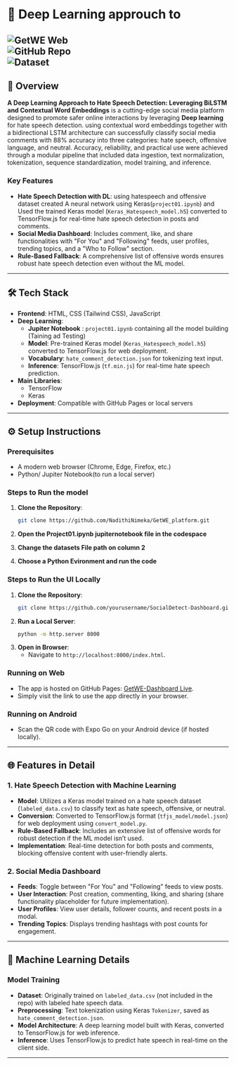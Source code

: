 # 🌟 Deep Learning approuch to

![GetWE Web](https://nadithinimeka.github.io/GetWE_platform/)  
![GitHub Repo](https://github.com/NadithiNimeka/GetWE_platform.git)  
![Dataset](https://www.kaggle.com/datasets/mrmorj/hate-speech-and-offensive-language-dataset)  
---

## 🚀 Overview

**A Deep Learning Approach to Hate Speech Detection: Leveraging BiLSTM and Contextual Word Embeddings** is a cutting-edge social media platform designed to promote safer online interactions by leveraging **Deep learning** for hate speech detection. using contextual word embeddings together with a bidirectional LSTM architecture can successfully classify social media comments with 88% accuracy into three categories: hate speech, offensive language, and neutral. Accuracy, reliability, and practical use were achieved through a modular pipeline that included data ingestion, text normalization, tokenization, sequence standardization, model training, and inference. 

### Key Features
- **Hate Speech Detection with DL**: using hatespeech and offensive dataset created A neural network using Keras(`project01.ipynb`) and Used the trained Keras model (`Keras_Hatespeech_model.h5`) converted to TensorFlow.js for real-time hate speech detection in posts and comments.
- **Social Media Dashboard**: Includes comment, like, and share functionalities with "For You" and "Following" feeds, user profiles, trending topics, and a "Who to Follow" section.
- **Rule-Based Fallback**: A comprehensive list of offensive words ensures robust hate speech detection even without the ML model.

---

## 🛠️ Tech Stack

- **Frontend**: HTML, CSS (Tailwind CSS), JavaScript
- **Deep Learning**:
  - **Jupiter Notebook** : `project01.ipynb` containing all the model building (Taining ad Testing)
  - **Model**: Pre-trained Keras model (`Keras_Hatespeech_model.h5`) converted to TensorFlow.js for web deployment.
  - **Vocabulary**: `hate_comment_detection.json` for tokenizing text input.
  - **Inference**: TensorFlow.js (`tf.min.js`) for real-time hate speech prediction.
- **Main Libraries**:
  - TensorFlow
  - Keras
- **Deployment**: Compatible with GitHub Pages or local servers

---

## ⚙️ Setup Instructions

### Prerequisites
- A modern web browser (Chrome, Edge, Firefox, etc.)
- Python/ Jupiter Notebook(to run a local server)

### Steps to Run the model

1. **Clone the Repository**:
   ```bash
   git clone https://github.com/NadithiNimeka/GetWE_platform.git
   ```
2. **Open the Project01.ipynb jupiternotebook file in the codespace**

3. **Change the datasets File path on column 2**

4. **Choose a Python Evironment and run the code**


### Steps to Run the UI Locally
1. **Clone the Repository**:
   ```bash
   git clone https://github.com/yourusername/SocialDetect-Dashboard.git
   ```
2. **Run a Local Server**:
   ```bash
   python -m http.server 8000
   ```
3. **Open in Browser**:
   - Navigate to `http://localhost:8000/index.html`.

### Running on Web
- The app is hosted on GitHub Pages: [GetWE-Dashboard Live](https://nadithinimeka.github.io/GetWE_platform/).
- Simply visit the link to use the app directly in your browser.

### Running on Android
- Scan the QR code with Expo Go on your Android device (if hosted locally).
---

## 🌐 Features in Detail

### 1. **Hate Speech Detection with Machine Learning**
- **Model**: Utilizes a Keras model trained on a hate speech dataset (`labeled_data.csv`) to classify text as hate speech, offensive, or neutral.
- **Conversion**: Converted to TensorFlow.js format (`tfjs_model/model.json`) for web deployment using `convert_model.py`.
- **Rule-Based Fallback**: Includes an extensive list of offensive words for robust detection if the ML model isn’t used.
- **Implementation**: Real-time detection for both posts and comments, blocking offensive content with user-friendly alerts.

### 2. **Social Media Dashboard**
- **Feeds**: Toggle between "For You" and "Following" feeds to view posts.
- **User Interaction**: Post creation, commenting, liking, and sharing (share functionality placeholder for future implementation).
- **User Profiles**: View user details, follower counts, and recent posts in a modal.
- **Trending Topics**: Displays trending hashtags with post counts for engagement.
---

## 🧠 Machine Learning Details

### Model Training
- **Dataset**: Originally trained on `labeled_data.csv` (not included in the repo) with labeled hate speech data.
- **Preprocessing**: Text tokenization using Keras `Tokenizer`, saved as `hate_comment_detection.json`.
- **Model Architecture**: A deep learning model built with Keras, converted to TensorFlow.js for web inference.
- **Inference**: Uses TensorFlow.js to predict hate speech in real-time on the client side.

---
